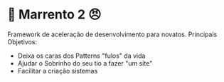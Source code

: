# :punch: Marrento 2 :angry:
Framework de aceleração de desenvolvimento para novatos.
Principais Objetivos:
* Deixa os caras dos Patterns "fulos" da vida
* Ajudar o Sobrinho do seu tio a fazer "um site"
* Facilitar a criação sistemas


